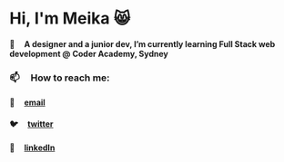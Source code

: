 # Hi, I'm Meika 😸

#### 🌱  &nbsp; &nbsp; A designer and a junior dev, I’m currently learning Full Stack web development @ Coder Academy, Sydney

### 📫 &nbsp; &nbsp; How to reach me:
#### 📩 &nbsp; &nbsp; [email](meikafreckelton@gmail.com)
#### 🐦 &nbsp; &nbsp; [twitter](https://twitter.com/meikafreckelton)
#### 📲 &nbsp; &nbsp; [linkedIn](https://www.linkedin.com/in/meika-freckelton-269741195)

